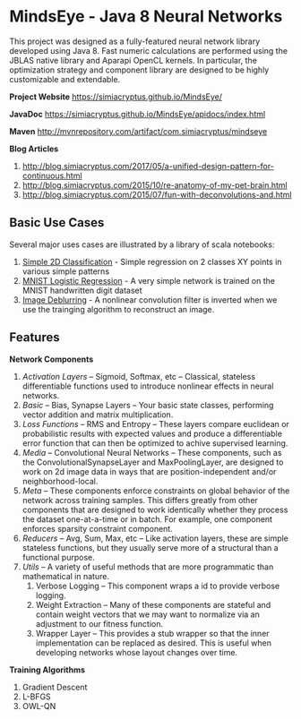 # MindsEye - Java 8 Neural Networks

This project was designed as a fully-featured neural network library developed using Java 8. Fast numeric calculations are performed using the JBLAS native library and Aparapi OpenCL kernels. In particular, the optimization strategy and component library are designed to be highly customizable and extendable.

**Project Website**
https://simiacryptus.github.io/MindsEye/

**JavaDoc**
https://simiacryptus.github.io/MindsEye/apidocs/index.html

**Maven**
http://mvnrepository.com/artifact/com.simiacryptus/mindseye

**Blog Articles** 
1. http://blog.simiacryptus.com/2017/05/a-unified-design-pattern-for-continuous.html
2. http://blog.simiacryptus.com/2015/10/re-anatomy-of-my-pet-brain.html 
3. http://blog.simiacryptus.com/2015/07/fun-with-deconvolutions-and.html


## Basic Use Cases
 
 Several major uses cases are illustrated by a library of scala notebooks:
 
 1. [Simple 2D Classification](https://github.com/acharneski/ImageLabs/blob/master/reports/MindsEyeDemo/2d_simple.md) - Simple regression on 2 classes XY points in various simple patterns
 1. [MNIST Logistic Regression](https://github.com/acharneski/ImageLabs/blob/master/reports/MindsEyeDemo/mnist_simple.md) - A very simple network is trained on the MNIST handwritten digit dataset
 1. [Image Deblurring](https://github.com/acharneski/ImageLabs/blob/master/reports/MindsEyeDemo/deconvolution.md) - A nonlinear convolution filter is inverted when we use the trainging algorithm to reconstruct an image.
 
 ## Features
 
 **Network Components**
1. *Activation Layers* – Sigmoid, Softmax, etc – Classical, stateless differentiable functions used to introduce nonlinear effects in neural networks.
1. *Basic* – Bias, Synapse Layers – Your basic state classes, performing vector addition and matrix multiplication.
1. *Loss Functions* – RMS and Entropy – These layers compare euclidean or probabilistic results with expected values and produce a differentiable error function that can then be optimized to achive supervised learning.
1. *Media* – Convolutional Neural Networks – These components, such as the ConvolutionalSynapseLayer and MaxPoolingLayer, are designed to work on 2d image data in ways that are position-independent and/or neighborhood-local.
1. *Meta* – These components enforce constraints on global behavior of the network across training samples. This differs greatly from other components that are designed to work identically whether they process the dataset one-at-a-time or in batch. For example, one component enforces sparsity constraint component.
1. *Reducers* – Avg, Sum, Max, etc – Like activation layers, these are simple stateless functions, but they usually serve more of a structural than a functional purpose.
1. *Utils* – A variety of useful methods that are more programmatic than mathematical in nature.
    1. Verbose Logging – This component wraps a id to provide verbose logging.
    1. Weight Extraction – Many of these components are stateful and contain weight vectors that we may want to normalize via an adjustment to our fitness function.
    1. Wrapper Layer – This provides a stub wrapper so that the inner implementation can be replaced as desired. This is useful when developing networks whose layout changes over time.
 
 **Training Algorithms**
 1. Gradient Descent
 1. L-BFGS
 1. OWL-QN
